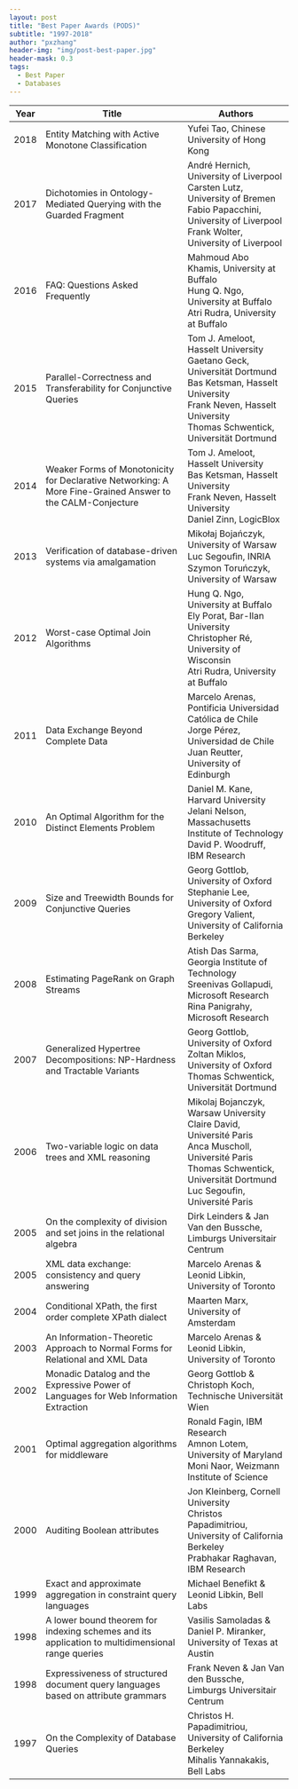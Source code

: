 ```yaml
---
layout: post
title: "Best Paper Awards (PODS)"
subtitle: "1997-2018"
author: "pxzhang"
header-img: "img/post-best-paper.jpg"
header-mask: 0.3
tags:
  - Best Paper
  - Databases
---
```


<style>
.table {
	font-size:12px;
}
table td {
	vertical-align: middle;
}
table th:nth-of-type(2) {
    width: 240px;
}

</style>

| Year | Title | Authors |
| --- | --- | --- |
| 2018 | Entity Matching with Active Monotone Classification | Yufei Tao, Chinese University of Hong Kong |
| 2017 | Dichotomies in Ontology-Mediated Querying with the Guarded Fragment | André Hernich, University of Liverpool<br>Carsten Lutz, University of Bremen<br>Fabio Papacchini, University of Liverpool<br>Frank Wolter, University of Liverpool |
| 2016 | FAQ: Questions Asked Frequently | Mahmoud Abo Khamis, University at Buffalo<br>Hung Q. Ngo, University at Buffalo<br>Atri Rudra, University at Buffalo |
| 2015 | Parallel-Correctness and Transferability for Conjunctive Queries | Tom J. Ameloot, Hasselt University<br>Gaetano Geck, Universität Dortmund<br>Bas Ketsman, Hasselt University<br>Frank Neven, Hasselt University<br>Thomas Schwentick, Universität Dortmund |
| 2014 | Weaker Forms of Monotonicity for Declarative Networking: A More Fine-Grained Answer to the CALM-Conjecture | Tom J. Ameloot, Hasselt University<br>Bas Ketsman, Hasselt University<br>Frank Neven, Hasselt University<br>Daniel Zinn, LogicBlox |
| 2013 | Verification of database-driven systems via amalgamation | Mikołaj Bojańczyk, University of Warsaw<br>Luc Segouﬁn, INRIA<br>Szymon Toruńczyk, University of Warsaw |
| 2012 | Worst-case Optimal Join Algorithms | Hung Q. Ngo, University at Buffalo<br>Ely Porat, Bar-Ilan University<br>Christopher Ré, University of Wisconsin<br>Atri Rudra, University at Buffalo |
| 2011 | Data Exchange Beyond Complete Data | Marcelo Arenas, Pontificia Universidad Católica de Chile<br>Jorge Pérez, Universidad de Chile<br>Juan Reutter, University of Edinburgh |
| 2010 | An Optimal Algorithm for the Distinct Elements Problem | Daniel M. Kane, Harvard University<br>Jelani Nelson, Massachusetts Institute of Technology<br>David P. Woodruff, IBM Research |
| 2009 | Size and Treewidth Bounds for Conjunctive Queries | Georg Gottlob, University of Oxford<br>Stephanie Lee, University of Oxford<br>Gregory Valient, University of California Berkeley |
| 2008 | Estimating PageRank on Graph Streams | Atish Das Sarma, Georgia Institute of Technology<br>Sreenivas Gollapudi, Microsoft Research<br>Rina Panigrahy, Microsoft Research |
| 2007 | Generalized Hypertree Decompositions: NP-Hardness and Tractable Variants | Georg Gottlob, University of Oxford<br>Zoltan Miklos, University of Oxford<br>Thomas Schwentick, Universität Dortmund |
| 2006 | Two-variable logic on data trees and XML reasoning | Mikolaj Bojanczyk, Warsaw University<br>Claire David, Université Paris<br>Anca Muscholl, Université Paris<br>Thomas Schwentick, Universität Dortmund<br>Luc Segoufin, Université Paris |
| 2005 | On the complexity of division and set joins in the relational algebra | Dirk Leinders & Jan Van den Bussche, Limburgs Universitair Centrum |
| 2005 | XML data exchange: consistency and query answering | Marcelo Arenas & Leonid Libkin, University of Toronto |
| 2004 | Conditional XPath, the first order complete XPath dialect | Maarten Marx, University of Amsterdam |
| 2003 | An Information-Theoretic Approach to Normal Forms for Relational and XML Data | Marcelo Arenas & Leonid Libkin, University of Toronto |
| 2002 | Monadic Datalog and the Expressive Power of Languages for Web Information Extraction | Georg Gottlob & Christoph Koch, Technische Universität Wien |
| 2001 | Optimal aggregation algorithms for middleware | Ronald Fagin, IBM Research<br>Amnon Lotem, University of Maryland<br>Moni Naor, Weizmann Institute of Science |
| 2000 | Auditing Boolean attributes | Jon Kleinberg, Cornell University<br>Christos Papadimitriou, University of California Berkeley<br>Prabhakar Raghavan, IBM Research |
| 1999 | Exact and approximate aggregation in constraint query languages | Michael Benefikt & Leonid Libkin, Bell Labs |
| 1998 | A lower bound theorem for indexing schemes and its application to multidimensional range queries | Vasilis Samoladas & Daniel P. Miranker, University of Texas at Austin |
| 1998 | Expressiveness of structured document query languages based on attribute grammars | Frank Neven & Jan Van den Bussche, Limburgs Universitair Centrum |
| 1997 | On the Complexity of Database Queries | Christos H. Papadimitriou, University of California Berkeley<br>Mihalis Yannakakis, Bell Labs |
